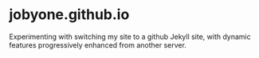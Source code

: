 # jobyone.github.io
Experimenting with switching my site to a github Jekyll site, with dynamic features progressively enhanced from another server.
